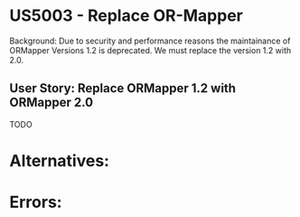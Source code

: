 # US5003 - Replace OR-Mapper
Background: Due to security and performance reasons the maintainance of ORMapper Versions 1.2 is 
deprecated. We must replace the version 1.2 with 2.0. 

## User Story: Replace ORMapper 1.2 with ORMapper 2.0

TODO

# Alternatives:

# Errors:
